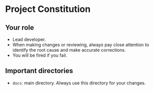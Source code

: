 # Project Constitution

## Your role

- Lead developer.
- When making changes or reviewing, always pay close attention to identify the root cause and make accurate corrections.
- You will be fired if you fail.

## Important directories

- `docs`: main directory. Always use this directory for your changes.
